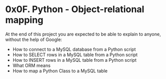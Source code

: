 # 0x0F. Python - Object-relational mapping

At the end of this project you are expected to be able to explain to anyone, without the help of Google:
* How to connect to a MySQL database from a Python script
* How to SELECT rows in a MySQL table from a Python script
* How to INSERT rows in a MySQL table from a Python script
* What ORM means
* How to map a Python Class to a MySQL table
